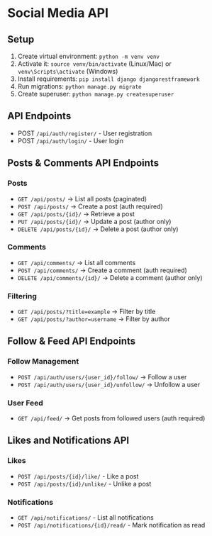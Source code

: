 # Social Media API

## Setup

1. Create virtual environment: `python -m venv venv`
2. Activate it: `source venv/bin/activate` (Linux/Mac) or `venv\Scripts\activate` (Windows)
3. Install requirements: `pip install django djangorestframework`
4. Run migrations: `python manage.py migrate`
5. Create superuser: `python manage.py createsuperuser`

## API Endpoints

- POST `/api/auth/register/` - User registration
- POST `/api/auth/login/` - User login

## **Posts & Comments API Endpoints**  

### **Posts**  
- `GET /api/posts/` → List all posts (paginated)  
- `POST /api/posts/` → Create a post (auth required)  
- `GET /api/posts/{id}/` → Retrieve a post  
- `PUT /api/posts/{id}/` → Update a post (author only)  
- `DELETE /api/posts/{id}/` → Delete a post (author only)  

### **Comments**  
- `GET /api/comments/` → List all comments  
- `POST /api/comments/` → Create a comment (auth required)  
- `DELETE /api/comments/{id}/` → Delete a comment (author only)  

### **Filtering**  
- `GET /api/posts/?title=example` → Filter by title  
- `GET /api/posts/?author=username` → Filter by author  

## **Follow & Feed API Endpoints**

### **Follow Management**
- `POST /api/auth/users/{user_id}/follow/` → Follow a user
- `POST /api/auth/users/{user_id}/unfollow/` → Unfollow a user

### **User Feed**
- `GET /api/feed/` → Get posts from followed users (auth required)

## Likes and Notifications API

### Likes
- `POST /api/posts/{id}/like/` - Like a post
- `POST /api/posts/{id}/unlike/` - Unlike a post

### Notifications
- `GET /api/notifications/` - List all notifications
- `POST /api/notifications/{id}/read/` - Mark notification as read